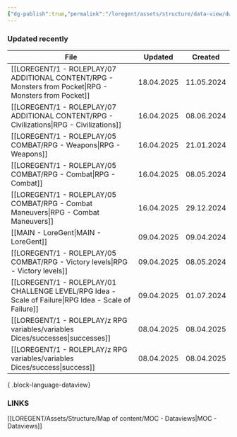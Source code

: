 ```yaml
---
{"dg-publish":true,"permalink":"/loregent/assets/structure/data-view/dw-updated-recently/"}
---
```


### Updated recently

| File                                                                                                      | Updated    | Created    |
| --------------------------------------------------------------------------------------------------------- | ---------- | ---------- |
| [[LOREGENT/1 - ROLEPLAY/07 ADDITIONAL CONTENT/RPG - Monsters from Pocket\|RPG - Monsters from Pocket]] | 18.04.2025 | 11.05.2024 |
| [[LOREGENT/1 - ROLEPLAY/07 ADDITIONAL CONTENT/RPG - Civilizations\|RPG - Civilizations]]               | 16.04.2025 | 08.06.2024 |
| [[LOREGENT/1 - ROLEPLAY/05 COMBAT/RPG - Weapons\|RPG - Weapons]]                                       | 16.04.2025 | 21.01.2024 |
| [[LOREGENT/1 - ROLEPLAY/05 COMBAT/RPG - Combat\|RPG - Combat]]                                         | 16.04.2025 | 08.05.2024 |
| [[LOREGENT/1 - ROLEPLAY/05 COMBAT/RPG - Combat Maneuvers\|RPG - Combat Maneuvers]]                     | 16.04.2025 | 29.12.2024 |
| [[MAIN - LoreGent\|MAIN - LoreGent]]                                                                   | 09.04.2025 | 09.04.2024 |
| [[LOREGENT/1 - ROLEPLAY/05 COMBAT/RPG - Victory levels\|RPG - Victory levels]]                         | 09.04.2025 | 08.05.2024 |
| [[LOREGENT/1 - ROLEPLAY/01 CHALLENGE LEVEL/RPG Idea - Scale of Failure\|RPG Idea - Scale of Failure]]  | 09.04.2025 | 01.07.2024 |
| [[LOREGENT/1 - ROLEPLAY/z RPG variables/variables Dices/successes\|successes]]                         | 08.04.2025 | 08.04.2025 |
| [[LOREGENT/1 - ROLEPLAY/z RPG variables/variables Dices/success\|success]]                             | 08.04.2025 | 08.04.2025 |

{ .block-language-dataview}

### LINKS

[[LOREGENT/Assets/Structure/Map of content/MOC - Dataviews\|MOC - Dataviews]]